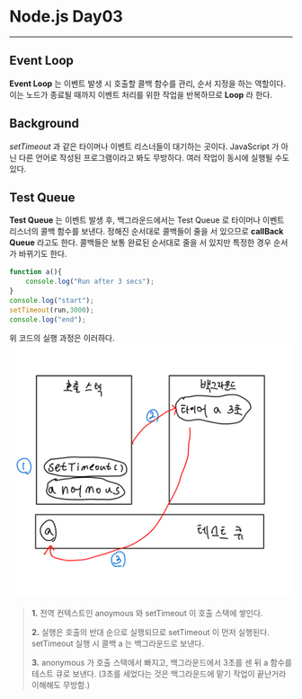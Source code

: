 # Node.js Day03
<hr style = "background-color: black;">

## Event Loop
**Event Loop** 는 이벤트 발생 시 호출할 콜백 함수를 관리, 순서 지정을 하는 역할이다. 이는 노드가 종료될 때까지 이벤트 처리를 위한 작업을 반복하므로 **Loop** 라 한다.

## Background
_setTimeout_ 과 같은 타이머나 이벤트 리스너들이 대기하는 곳이다. JavaScript 가 아닌 다른 언어로 작성된 프로그램이라고 봐도 무방하다.
여러 작업이 동시에 실행될 수도 있다. 

## Test Queue
**Test Queue** 는 이벤트 발생 후, 백그라운드에서는 Test Queue 로 타이머나 이벤트 리스너의 콜백 함수를 보낸다. 정해진 순서대로 콜백들이 줄을 서 있으므로 **callBack Queue** 라고도 한다. 콜백들은 보통 완료된 순서대로 줄을 서 있지만 특정한 경우 순서가 바뀌기도 한다. 
<br>

```js
function a(){
    console.log("Run after 3 secs");
}
console.log("start");
setTimeout(run,3000);
console.log("end");
```
위 코드의 실행 과정은 이러하다.
<img src="./IMG_2C86DC82A98E-1.jpeg"><br />
> **1.** 전역 컨텍스트인 anoymous 와 setTimeout 이 호출 스택에 쌓인다.
> 
> **2.** 실행은 호출의 반대 순으로 실행되므로 setTimeout 이 먼저 실행된다.
> setTimeout 실행 시 콜백 a 는 백그라운드로 보낸다.
> 
> **3.** anonymous 가 호출 스택에서 빠지고, 백그라운드에서 3초를 센 뒤 a 함수를 테스트 큐로 보낸다. (3초를 세었다는 것은 백그라운드에 맡기 작업이 끝난거라 이해해도 무방함.)
>

